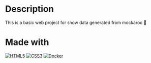 # Description
This is a basic web project for show data generated from mockaroo 🦘

# Made with
[![HTML5](https://img.shields.io/badge/HTML5-e56034?style=for-the-badge&logo=html5&logoColor=white&labelColor=000000)]()
[![CSS3](https://img.shields.io/badge/CSS3-348ec6?style=for-the-badge&logo=css3&logoColor=white&labelColor=000000)]()
[![Docker](https://img.shields.io/badge/Docker-3394e0?style=for-the-badge&logo=docker&logoColor=white&labelColor=000000)]()